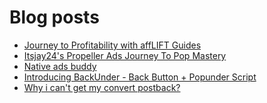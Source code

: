 # Blog posts
<!-- BLOG-POST-LIST:START -->
- [Journey to Profitability with affLIFT Guides](https://afflift.com/f/threads/journey-to-profitability-with-afflift-guides.10148/)
- [Itsjay24&#39;s Propeller Ads Journey To Pop Mastery](https://afflift.com/f/threads/itsjay24s-propeller-ads-journey-to-pop-mastery.10146/)
- [Native ads buddy](https://afflift.com/f/threads/native-ads-buddy.10147/)
- [Introducing BackUnder - Back Button + Popunder Script](https://afflift.com/f/threads/introducing-backunder-back-button-popunder-script.10073/)
- [Why i can&#39;t get my convert postback?](https://afflift.com/f/threads/why-i-cant-get-my-convert-postback.10137/)
<!-- BLOG-POST-LIST:END -->
